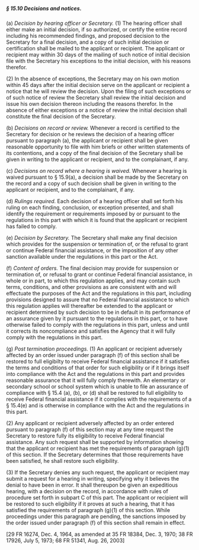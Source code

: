 ##### § 15.10 Decisions and notices. #####

(a) *Decision by hearing officer or Secretary.* (1) The hearing officer shall either make an initial decision, if so authorized, or certify the entire record including his recommended findings, and proposed decision to the Secretary for a final decision, and a copy of such initial decision or certification shall be mailed to the applicant or recipient. The applicant or recipient may within 30 days of the mailing of such notice of initial decision file with the Secretary his exceptions to the initial decision, with his reasons therefor.

(2) In the absence of exceptions, the Secretary may on his own motion within 45 days after the initial decision serve on the applicant or recipient a notice that he will review the decision. Upon the filing of such exceptions or of such notice of review the Secretary shall review the initial decision and issue his own decision thereon including the reasons therefor. In the absence of either exceptions or a notice of review the initial decision shall constitute the final decision of the Secretary.

(b) *Decisions on record or review.* Whenever a record is certified to the Secretary for decision or he reviews the decision of a hearing officer pursuant to paragraph (a), the applicant or recipient shall be given reasonable opportunity to file with him briefs or other written statements of its contentions, and a copy of the final decision of the Secretary shall be given in writing to the applicant or recipient, and to the complainant, if any.

(c) *Decisions on record where a hearing is waived.* Whenever a hearing is waived pursuant to § 15.9(a), a decision shall be made by the Secretary on the record and a copy of such decision shall be given in writing to the applicant or recipient, and to the complainant, if any.

(d) *Rulings required.* Each decision of a hearing officer shall set forth his ruling on each finding, conclusion, or exception presented, and shall identify the requirement or requirements imposed by or pursuant to the regulations in this part with which it is found that the applicant or recipient has failed to comply.

(e) *Decision by Secretary.* The Secretary shall make any final decision which provides for the suspension or termination of, or the refusal to grant or continue Federal financial assistance, or the imposition of any other sanction available under the regulations in this part or the Act.

(f) *Content of orders.* The final decision may provide for suspension or termination of, or refusal to grant or continue Federal financial assistance, in whole or in part, to which this regulation applies, and may contain such terms, conditions, and other provisions as are consistent with and will effectuate the purposes of the Act and the regulations in this part, including provisions designed to assure that no Federal financial assistance to which this regulation applies will thereafter be extended to the applicant or recipient determined by such decision to be in default in its performance of an assurance given by it pursuant to the regulations in this part, or to have otherwise failed to comply with the regulations in this part, unless and until it corrects its noncompliance and satisfies the Agency that it will fully comply with the regulations in this part.

(g) *Post termination proceedings.* (1) An applicant or recipient adversely affected by an order issued under paragraph (f) of this section shall be restored to full eligibilty to receive Federal financial assistance if it satisfies the terms and conditions of that order for such eligibility or if it brings itself into compliance with the Act and the regulations in this part and provides reasonable assurance that it will fully comply therewith. An elementary or secondary school or school system which is unable to file an assurance of compliance with § 15.4 (a), (b), or (d) shall be restored to full eligibility to receive Federal financial assistance if it complies with the requirements of a § 15.4(e) and is otherwise in compliance with the Act and the regulations in this part.

(2) Any applicant or recipient adversely affected by an order entered pursuant to paragraph (f) of this section may at any time request the Secretary to restore fully its eligibility to receive Federal financial assistance. Any such request shall be supported by information showing that the applicant or recipient has met the requirements of paragraph (g)(1) of this section. If the Secretary determines that those requirements have been satisfied, he shall restore such eligibility.

(3) If the Secretary denies any such request, the applicant or recipient may submit a request for a hearing in writing, specifying why it believes the denial to have been in error. It shall thereupon be given an expeditious hearing, with a decision on the record, in accordance with rules of procedure set forth in subpart C of this part. The applicant or recipient will be restored to such eligibility if it proves at such a hearing, that it has satisfied the requirements of paragraph (g)(1) of this section. While proceedings under this paragraph are pending, the sanctions imposed by the order issued under paragraph (f) of this section shall remain in effect.

[29 FR 16274, Dec. 4, 1964, as amended at 35 FR 18384, Dec. 3, 1970; 38 FR 17926, July 5, 1973; 68 FR 51341, Aug. 26, 2003]